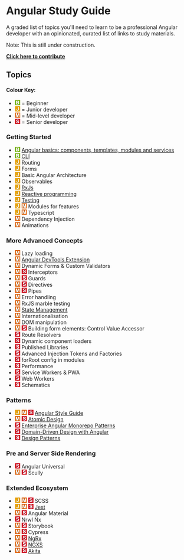 # Angular Study Guide

A graded list of topics you'll need to learn to be a professional Angular developer with an opinionated, curated list of links to study materials.

Note: This is still under construction.

**[Click here to contribute](./contributing/how-to-contribute.md)**

## Topics

#### Colour Key:

- ![](./_assets/beginner.png) = Beginner
- ![](./_assets/junior.png) = Junior developer
- ![](./_assets/mid.png) = Mid-level developer
- ![](./_assets/senior.png) = Senior developer

### Getting Started

- ![](./_assets/beginner.png) [Angular basics: components, templates, modules and services](topic-details/angular-basics.md)
- ![](./_assets/beginner.png) [CLI](topic-details/angular-cli.md)
- ![](./_assets/junior.png) Routing
- ![](./_assets/junior.png) Forms
- ![](./_assets/junior.png) Basic Angular Architecture
- ![](./_assets/junior.png) Observables
- ![](./_assets/junior.png) [RxJs](topic-details/rxjs-and-reactive-programming.md)
- ![](./_assets/junior.png) [Reactive programming](topic-details/rxjs-and-reactive-programming.md)
- ![](./_assets/junior.png) [Testing](topic-details/testing.md)
- ![](./_assets/junior.png) ![](./_assets/mid.png) Modules for features
- ![](./_assets/junior.png) ![](./_assets/mid.png) Typescript
- ![](./_assets/mid.png) Dependency Injection
- ![](./_assets/mid.png) Animations

### More Advanced Concepts

- ![](./_assets/mid.png) Lazy loading
- ![](./_assets/mid.png) [Angular DevTools Extension](https://angular.io/guide/devtools)
- ![](./_assets/mid.png) Dynamic Forms & Custom Validators
- ![](./_assets/mid.png) ![](./_assets/senior.png) Interceptors
- ![](./_assets/mid.png) ![](./_assets/senior.png) Guards
- ![](./_assets/mid.png) ![](./_assets/senior.png) Directives
- ![](./_assets/mid.png) ![](./_assets/senior.png) Pipes
- ![](./_assets/mid.png) Error handling
- ![](./_assets/mid.png) RxJS marble testing
- ![](./_assets/mid.png) [State Management](topic-details/state-management.md)
- ![](./_assets/mid.png) Internationalisation
- ![](./_assets/mid.png) DOM manipulation
- ![](./_assets/mid.png) ![](./_assets/senior.png) Building form elements: Control Value Accessor
- ![](./_assets/senior.png) Route Resolvers
- ![](./_assets/senior.png) Dynamic component loaders
- ![](./_assets/senior.png) Published Libraries
- ![](./_assets/senior.png) Advanced Injection Tokens and Factories
- ![](./_assets/senior.png) forRoot config in modules
- ![](./_assets/senior.png) Performance
- ![](./_assets/senior.png) Service Workers & PWA
- ![](./_assets/senior.png) Web Workers
- ![](./_assets/senior.png) Schematics

### Patterns

- ![](./_assets/junior.png) ![](./_assets/mid.png) ![](./_assets/senior.png) [Angular Style Guide](https://angular.io/guide/styleguide)
- ![](./_assets/mid.png) ![](./_assets/senior.png) [Atomic Design](topic-details/atomic-design.md)
- ![](./_assets/senior.png) [Enterprise Angular Monorepo Patterns](topic-details/modular-apps.md)
- ![](./_assets/senior.png) [Domain-Driven Design with Angular](topic-details/modular-apps.md)
- ![](./_assets/senior.png) [Design Patterns](topic-details/design-patterns.md)

### Pre and Server Side Rendering

- ![](./_assets/senior.png) Angular Universal
- ![](./_assets/mid.png) ![](./_assets/senior.png) Scully

### Extended Ecosystem

- ![](./_assets/junior.png) ![](./_assets/mid.png) ![](./_assets/senior.png) SCSS
- ![](./_assets/junior.png) ![](./_assets/mid.png) ![](./_assets/senior.png) [Jest](topic-details/jest.md)
- ![](./_assets/mid.png) ![](./_assets/senior.png) Angular Material
- ![](./_assets/senior.png) Nrwl Nx
- ![](./_assets/mid.png) ![](./_assets/senior.png) Storybook
- ![](./_assets/mid.png) ![](./_assets/senior.png) Cypress
- ![](./_assets/mid.png) ![](./_assets/senior.png) [NgRx](topic-details/state-management.md)
- ![](./_assets/mid.png) ![](./_assets/senior.png) [NGXS](topic-details/state-management.md)
- ![](./_assets/mid.png) ![](./_assets/senior.png) [Akita](topic-details/state-management.md)
